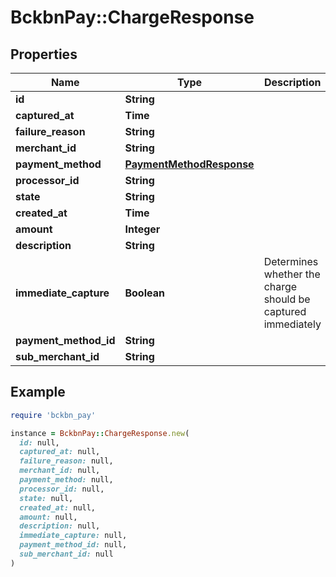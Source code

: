 # BckbnPay::ChargeResponse

## Properties

| Name | Type | Description | Notes |
| ---- | ---- | ----------- | ----- |
| **id** | **String** |  | [optional] |
| **captured_at** | **Time** |  | [optional] |
| **failure_reason** | **String** |  | [optional] |
| **merchant_id** | **String** |  | [optional] |
| **payment_method** | [**PaymentMethodResponse**](PaymentMethodResponse.md) |  | [optional] |
| **processor_id** | **String** |  | [optional] |
| **state** | **String** |  | [optional] |
| **created_at** | **Time** |  | [optional] |
| **amount** | **Integer** |  | [optional] |
| **description** | **String** |  | [optional] |
| **immediate_capture** | **Boolean** | Determines whether the charge should be captured immediately | [optional] |
| **payment_method_id** | **String** |  | [optional] |
| **sub_merchant_id** | **String** |  | [optional] |

## Example

```ruby
require 'bckbn_pay'

instance = BckbnPay::ChargeResponse.new(
  id: null,
  captured_at: null,
  failure_reason: null,
  merchant_id: null,
  payment_method: null,
  processor_id: null,
  state: null,
  created_at: null,
  amount: null,
  description: null,
  immediate_capture: null,
  payment_method_id: null,
  sub_merchant_id: null
)
```

